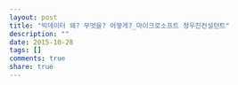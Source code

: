 ```yaml
---
layout: post
title: "빅데이터 왜? 무엇을? 어떻게?_마이크로소프트 정우진컨설턴트"
description: ""
date: 2015-10-28
tags: []
comments: true
share: true
---
```





